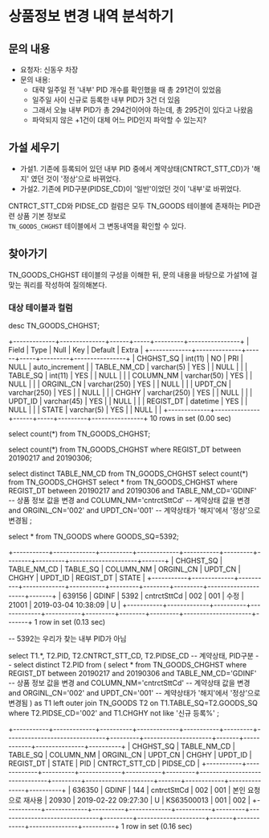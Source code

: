 # 상품정보 변경 내역 분석하기

## 문의 내용

- 요청자: 신동우 차장
- 문의 내용:
    - 대략 일주일 전 '내부' PID 개수를 확인했을 때 총 291건이 있었음
    - 일주일 사이 신규로 등록한 내부 PID가 3건 더 있음
    - 그래서 오늘 내부 PID가 총 294건이어야 하는데, 총 295건이 있다고 나왔음
    - 파악되지 않은 +1건이 대체 어느 PID인지 파악할 수 있는지?

## 가설 세우기
- 가설1. 기존에 등록되어 있던 내부 PID 중에서 계약상태(CNTRCT_STT_CD)가 '해지' 였던 것이 '정상'으로 바뀌었다.
- 가설2. 기존에 PID구분(PIDSE_CD)이 '일반'이었던 것이 '내부'로 바뀌었다.

CNTRCT_STT_CD와 PIDSE_CD 컬럼은 모두 TN_GOODS 테이블에 존재하는 PID관련 상품 기본 정보로  
`TN_GOODS_CHGHST` 테이블에서 그 변동내역을 확인할 수 있다.


## 찾아가기

TN_GOODS_CHGHST 테이블의 구성을 이해한 뒤, 문의 내용을 바탕으로 가설1에 걸맞는 쿼리를 작성하여 질의해본다.


### 대상 테이블과 컬럼

desc TN_GOODS_CHGHST;

+-------------+--------------+------+-----+---------+----------------+
| Field       | Type         | Null | Key | Default | Extra          |
+-------------+--------------+------+-----+---------+----------------+
| CHGHST_SQ   | int(11)      | NO   | PRI | NULL    | auto_increment |
| TABLE_NM_CD | varchar(5)   | YES  |     | NULL    |                |
| TABLE_SQ    | int(11)      | YES  |     | NULL    |                |
| COLUMN_NM   | varchar(50)  | YES  |     | NULL    |                |
| ORGINL_CN   | varchar(250) | YES  |     | NULL    |                |
| UPDT_CN     | varchar(250) | YES  |     | NULL    |                |
| CHGHY       | varchar(250) | YES  |     | NULL    |                |
| UPDT_ID     | varchar(45)  | YES  |     | NULL    |                |
| REGIST_DT   | datetime     | YES  |     | NULL    |                |
| STATE       | varchar(5)   | YES  |     | NULL    |                |
+-------------+--------------+------+-----+---------+----------------+
10 rows in set (0.00 sec)




select count(*) from TN_GOODS_CHGHST;

select count(*) from TN_GOODS_CHGHST where REGIST_DT between 20190217 and 20190306;





select distinct TABLE_NM_CD from TN_GOODS_CHGHST
select count(*) from TN_GOODS_CHGHST
select * from TN_GOODS_CHGHST
where REGIST_DT between 20190217 and 20190306
and TABLE_NM_CD='GDINF' -- 상품 정보 값을 변경
and COLUMN_NM='cntrctSttCd' -- 계약상태 값을 변경
and ORGINL_CN='002' and UPDT_CN='001' -- 계약상태가 '해지'에서 '정상'으로 변경됨
;

select *
from TN_GOODS
where GOODS_SQ=5392;

+-----------+-------------+----------+-------------+-----------+---------+--------+---------+---------------------+-------+
| CHGHST_SQ | TABLE_NM_CD | TABLE_SQ | COLUMN_NM   | ORGINL_CN | UPDT_CN | CHGHY  | UPDT_ID | REGIST_DT           | STATE |
+-----------+-------------+----------+-------------+-----------+---------+--------+---------+---------------------+-------+
|    639156 | GDINF       |     5392 | cntrctSttCd | 002       | 001     | 수정   | 21001   | 2019-03-04 10:38:09 | U     |
+-----------+-------------+----------+-------------+-----------+---------+--------+---------+---------------------+-------+
1 row in set (0.13 sec)

-- 5392는 우리가 찾는 내부 PID가 아님

select T1.*, T2.PID, T2.CNTRCT_STT_CD, T2.PIDSE_CD -- 계약상태, PID구분
-- select distinct T2.PID
from (
select * from TN_GOODS_CHGHST 
where REGIST_DT between 20190217 and 20190306
and TABLE_NM_CD='GDINF' -- 상품 정보 값을 변경
and COLUMN_NM='cntrctSttCd' -- 계약상태 값을 변경
and ORGINL_CN='002' and UPDT_CN='001' -- 계약상태가 '해지'에서 '정상'으로 변경됨
) as T1 left outer join TN_GOODS T2 on T1.TABLE_SQ=T2.GOODS_SQ
where T2.PIDSE_CD='002'
and T1.CHGHY not like '신규 등록%'
;

+-----------+-------------+----------+-------------+-----------+---------+-------------------------------+---------+---------------------+-------+------------+---------------+----------+
| CHGHST_SQ | TABLE_NM_CD | TABLE_SQ | COLUMN_NM   | ORGINL_CN | UPDT_CN | CHGHY                         | UPDT_ID | REGIST_DT           | STATE | PID        | CNTRCT_STT_CD | PIDSE_CD |
+-----------+-------------+----------+-------------+-----------+---------+-------------------------------+---------+---------------------+-------+------------+---------------+----------+
|    636350 | GDINF       |      144 | cntrctSttCd | 002       | 001     | 본인 요청으로 재사용          | 20930   | 2019-02-22 09:27:30 | U     | KS63500013 | 001           | 002      |
+-----------+-------------+----------+-------------+-----------+---------+-------------------------------+---------+---------------------+-------+------------+---------------+----------+
1 row in set (0.16 sec)

